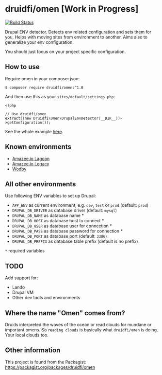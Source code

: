 # druidfi/omen [Work in Progress]

[![Build Status](https://travis-ci.com/druidfi/omen.svg?branch=master)](https://travis-ci.com/druidfi/omen)

Drupal ENV detector. Detects env related configuration and sets them for you. Helps with moving sites from environment
to another. Aims also to generalize your env configuration.

You should just focus on your project specific configuration.

## How to use

Require omen in your composer.json:

```
$ composer require druidfi/omen:^1.0
```

And then use this as your `sites/default/settings.php`:

```
<?php

// Use druidfi/omen
extract((new Druidfi\Omen\DrupalEnvDetector(__DIR__))->getConfiguration());
```

See the whole example [here](settings.php).

## Known environments

- [Amazee.io Lagoon](https://lagoon.readthedocs.io/)
- [Amazee.io Legacy](https://docs.amazee.io/)
- [Wodby](https://wodby.com/)

## All other environments

Use following ENV variables to set up Drupal:

- `APP_ENV` as current environment, e.g. `dev`, `test` or `prod` (default: `prod`)
- `DRUPAL_DB_DRIVER` as database driver (default: `mysql`)
- `DRUPAL_DB_NAME` as database name *
- `DRUPAL_DB_HOST` as database host to connect *
- `DRUPAL_DB_USER` as database user for connection *
- `DRUPAL_DB_PASS` as database password for connection *
- `DRUPAL_DB_PORT` as database port (default: `3306`)
- `DRUPAL_DB_PREFIX` as database table prefix (default is no prefix)

`*` required variables

## TODO

Add support for:

- Lando
- Drupal VM
- Other dev tools and environments

## Where the name "Omen" comes from?

Druids interpreted the waves of the ocean or read clouds for mundane or important omens. So `reading clouds` is
basically what `druidfi/omen` is doing. Your local clouds too.

## Other information

This project is found from the Packagist: https://packagist.org/packages/druidfi/omen
